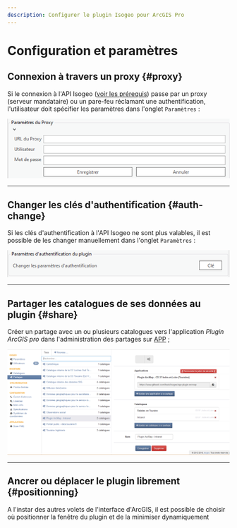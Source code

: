```yaml
---
description: Configurer le plugin Isogeo pour ArcGIS Pro
---
```


# Configuration et paramètres

## Connexion à travers un proxy {#proxy}

Si le connexion à l'API Isogeo ([voir les prérequis](/prerequisites.md)) passe par un proxy (serveur mandataire) ou un pare-feu réclamant une authentification, l'utilisateur doit spécifier les paramètres dans l'onglet `Paramètres` :

![Configuer la connexion à travers un serveur mandataire (proxy) ou pare-feu](../../assets/plugin_ArcGISPro_proxy_form_FR.png)

---

## Changer les clés d'authentification {#auth-change}

Si les clés d'authentification à l'API Isogeo ne sont plus valables, il est possible de les changer manuellement dans l'onglet `Paramètres` :

!["Changer les clés API du plugin"](../../assets/plugin_ArcGISPro_authentication_button_FR.png)

---

## Partager les catalogues de ses données au plugin {#share}

Créer un partage avec un ou plusieurs catalogues vers l'application _Plugin ArcGIS pro_ dans l'administration des partages sur [APP](https://app.isogeo.com) ;

!["Créer et configurer un partage depuis Isogeo"](../../assets/app_share_toPlugin_FR.png)

---

## Ancrer ou déplacer le plugin librement {#positionning}

A l'instar des autres volets de l'interface d'ArcGIS, il est possible de choisir où positionner la fenêtre du plugin et de la minimiser dynamiquement